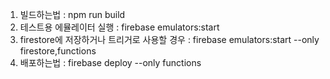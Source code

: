 1. 빌드하는법 : npm run build
2. 테스트용 에뮬레이터 실행 : firebase emulators:start
3. firestore에 저장하거나 트리거로 사용할 경우 : firebase emulators:start --only firestore,functions
4. 배포하는법 : firebase deploy --only functions
